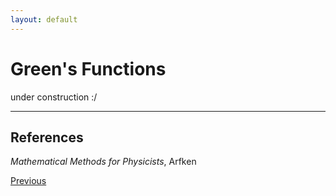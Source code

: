 ```yaml
---
layout: default
---
```


# Green's Functions

under construction :/

---
## References
*Mathematical Methods for Physicists*, Arfken


<div class="pagination">
  <a href="{{ 'Phys/Phys_content.html' | relative_url }}" class="prev-button">Previous</a>
</div>